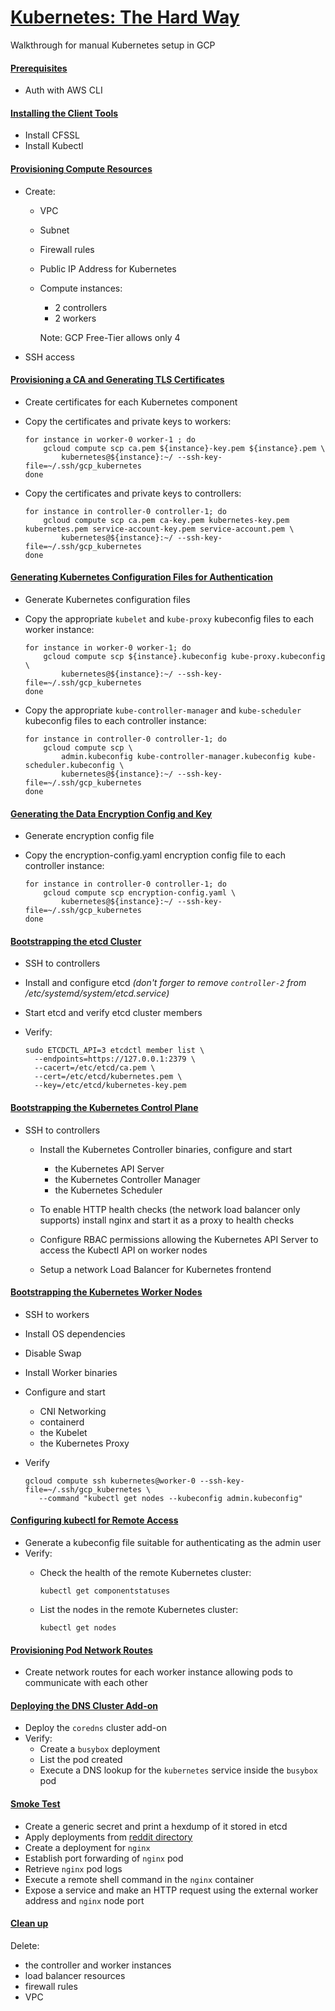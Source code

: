 # [Kubernetes: The Hard Way](https://github.com/kelseyhightower/kubernetes-the-hard-way)

Walkthrough for manual Kubernetes setup in GCP


#### [Prerequisites](https://github.com/kelseyhightower/kubernetes-the-hard-way/blob/master/docs/01-prerequisites.md)

   - Auth with AWS CLI

#### [Installing the Client Tools](https://github.com/kelseyhightower/kubernetes-the-hard-way/blob/master/docs/02-client-tools.md)

   - Install CFSSL
   - Install Kubectl

#### [Provisioning Compute Resources](https://github.com/kelseyhightower/kubernetes-the-hard-way/blob/master/docs/03-compute-resources.md)

  - Create:
     - VPC
     - Subnet
     - Firewall rules
     - Public IP Address for Kubernetes
     - Compute instances:
       - 2 controllers
       - 2 workers

       Note: GCP Free-Tier allows only 4
  - SSH access

#### [Provisioning a CA and Generating TLS Certificates](https://github.com/kelseyhightower/kubernetes-the-hard-way/blob/master/docs/04-certificate-authority.md)

  - Create certificates for each Kubernetes component
  - Copy the certificates and private keys to workers:

        for instance in worker-0 worker-1 ; do
            gcloud compute scp ca.pem ${instance}-key.pem ${instance}.pem \
                kubernetes@${instance}:~/ --ssh-key-file=~/.ssh/gcp_kubernetes
        done

  - Copy the certificates and private keys to controllers:

        for instance in controller-0 controller-1; do
            gcloud compute scp ca.pem ca-key.pem kubernetes-key.pem kubernetes.pem service-account-key.pem service-account.pem \
                kubernetes@${instance}:~/ --ssh-key-file=~/.ssh/gcp_kubernetes
        done

#### [Generating Kubernetes Configuration Files for Authentication](https://github.com/kelseyhightower/kubernetes-the-hard-way/blob/master/docs/05-kubernetes-configuration-files.md)

  - Generate Kubernetes configuration files
  - Copy the appropriate `kubelet` and `kube-proxy` kubeconfig files to each worker instance:

        for instance in worker-0 worker-1; do
            gcloud compute scp ${instance}.kubeconfig kube-proxy.kubeconfig \
                kubernetes@${instance}:~/ --ssh-key-file=~/.ssh/gcp_kubernetes
        done

  - Copy the appropriate `kube-controller-manager` and `kube-scheduler` kubeconfig files to each controller instance:

        for instance in controller-0 controller-1; do
            gcloud compute scp \
                admin.kubeconfig kube-controller-manager.kubeconfig kube-scheduler.kubeconfig \
                kubernetes@${instance}:~/ --ssh-key-file=~/.ssh/gcp_kubernetes
        done

#### [Generating the Data Encryption Config and Key](https://github.com/kelseyhightower/kubernetes-the-hard-way/blob/master/docs/06-data-encryption-keys.md)

  - Generate encryption config file
  - Copy the encryption-config.yaml encryption config file to each controller instance:

        for instance in controller-0 controller-1; do
            gcloud compute scp encryption-config.yaml \
                kubernetes@${instance}:~/ --ssh-key-file=~/.ssh/gcp_kubernetes
        done

#### [Bootstrapping the etcd Cluster](https://github.com/kelseyhightower/kubernetes-the-hard-way/blob/master/docs/07-bootstrapping-etcd.md)

  - SSH to controllers
  - Install and configure etcd
    _(don't forger to remove `controller-2` from /etc/systemd/system/etcd.service)_
  - Start etcd and verify etcd cluster members
  - Verify:

        sudo ETCDCTL_API=3 etcdctl member list \
          --endpoints=https://127.0.0.1:2379 \
          --cacert=/etc/etcd/ca.pem \
          --cert=/etc/etcd/kubernetes.pem \
          --key=/etc/etcd/kubernetes-key.pem

#### [Bootstrapping the Kubernetes Control Plane](https://github.com/kelseyhightower/kubernetes-the-hard-way/blob/master/docs/08-bootstrapping-kubernetes-controllers.md)

  - SSH to controllers

    - Install the Kubernetes Controller binaries, configure and start
       - the Kubernetes API Server
       - the Kubernetes Controller Manager
       - the Kubernetes Scheduler

    - To enable HTTP health checks (the network load balancer only supports)
      install nginx and start it as a proxy to health checks

    - Configure RBAC permissions allowing the Kubernetes API Server to access the Kubectl API on worker nodes

    - Setup a network Load Balancer for Kubernetes frontend

#### [Bootstrapping the Kubernetes Worker Nodes](https://github.com/kelseyhightower/kubernetes-the-hard-way/blob/master/docs/09-bootstrapping-kubernetes-workers.md)

  - SSH to workers
  - Install OS dependencies
  - Disable Swap
  - Install Worker binaries
  - Configure and start
    - CNI Networking
    - containerd
    - the Kubelet
    - the Kubernetes Proxy

  - Verify

        gcloud compute ssh kubernetes@worker-0 --ssh-key-file=~/.ssh/gcp_kubernetes \
           --command "kubectl get nodes --kubeconfig admin.kubeconfig"

#### [Configuring kubectl for Remote Access](https://github.com/kelseyhightower/kubernetes-the-hard-way/blob/master/docs/10-configuring-kubectl.md)

  - Generate a kubeconfig file suitable for authenticating as the admin user
  - Verify:
    - Check the health of the remote Kubernetes cluster:

          kubectl get componentstatuses

    - List the nodes in the remote Kubernetes cluster:

          kubectl get nodes

#### [Provisioning Pod Network Routes](https://github.com/kelseyhightower/kubernetes-the-hard-way/blob/master/docs/11-pod-network-routes.md)

  - Create network routes for each worker instance
    allowing pods to communicate with each other

#### [Deploying the DNS Cluster Add-on](https://github.com/kelseyhightower/kubernetes-the-hard-way/blob/master/docs/12-dns-addon.md)

  - Deploy the `coredns` cluster add-on
  - Verify:
    - Create a `busybox` deployment
    - List the pod created
    - Execute a DNS lookup for the `kubernetes` service inside the `busybox` pod

#### [Smoke Test](https://github.com/kelseyhightower/kubernetes-the-hard-way/blob/master/docs/13-smoke-test.md)

  - Create a generic secret and print a hexdump of it stored in etcd
  - Apply deployments from [reddit directory](../reddit)
  - Create a deployment for `nginx`
  - Establish port forwarding of `nginx` pod
  - Retrieve `nginx` pod logs
  - Execute a remote shell command in the `nginx` container
  - Expose a service and make an HTTP request using the external worker address and `nginx` node port

#### [Clean up](https://github.com/kelseyhightower/kubernetes-the-hard-way/blob/master/docs/14-cleanup.md)

  Delete:
  - the controller and worker instances
  - load balancer resources
  - firewall rules
  - VPC
